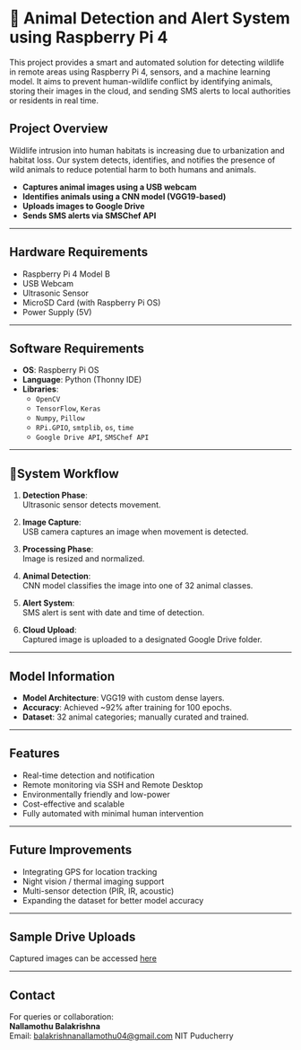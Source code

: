 # 🐾 Animal Detection and Alert System using Raspberry Pi 4

This project provides a smart and automated solution for detecting wildlife in remote areas using Raspberry Pi 4, sensors, and a machine learning model. It aims to prevent human-wildlife conflict by identifying animals, storing their images in the cloud, and sending SMS alerts to local authorities or residents in real time.

##  Project Overview

Wildlife intrusion into human habitats is increasing due to urbanization and habitat loss. Our system detects, identifies, and notifies the presence of wild animals to reduce potential harm to both humans and animals.

-  **Captures animal images using a USB webcam**
-  **Identifies animals using a CNN model (VGG19-based)**
-  **Uploads images to Google Drive**
-  **Sends SMS alerts via SMSChef API**

---

##  Hardware Requirements

- Raspberry Pi 4 Model B
- USB Webcam
- Ultrasonic Sensor
- MicroSD Card (with Raspberry Pi OS)
- Power Supply (5V)

---

##  Software Requirements

- **OS**: Raspberry Pi OS
- **Language**: Python (Thonny IDE)
- **Libraries**:  
  - `OpenCV`  
  - `TensorFlow`, `Keras`  
  - `Numpy`, `Pillow`  
  - `RPi.GPIO`, `smtplib`, `os`, `time`  
  - `Google Drive API`, `SMSChef API`

---

## 🔄System Workflow

1. **Detection Phase**:  
   Ultrasonic sensor detects movement.

2. **Image Capture**:  
   USB camera captures an image when movement is detected.

3. **Processing Phase**:  
   Image is resized and normalized.

4. **Animal Detection**:  
   CNN model classifies the image into one of 32 animal classes.

5. **Alert System**:  
   SMS alert is sent with date and time of detection.

6. **Cloud Upload**:  
   Captured image is uploaded to a designated Google Drive folder.

---

##  Model Information

- **Model Architecture**: VGG19 with custom dense layers.
- **Accuracy**: Achieved ~92% after training for 100 epochs.
- **Dataset**: 32 animal categories; manually curated and trained.

---

##  Features

- Real-time detection and notification
- Remote monitoring via SSH and Remote Desktop
- Environmentally friendly and low-power
- Cost-effective and scalable
- Fully automated with minimal human intervention

---

##  Future Improvements

- Integrating GPS for location tracking
- Night vision / thermal imaging support
- Multi-sensor detection (PIR, IR, acoustic)
- Expanding the dataset for better model accuracy

---

##  Sample Drive Uploads

Captured images can be accessed [here](https://drive.google.com/drive/folders/1KpIDOjUb-wzxb2SIBHerYpE70AVR6wB-?usp=drive_link)

---



##  Contact

For queries or collaboration:  
**Nallamothu Balakrishna**  
Email: balakrishnanallamothu04@gmail.com
NIT Puducherry

